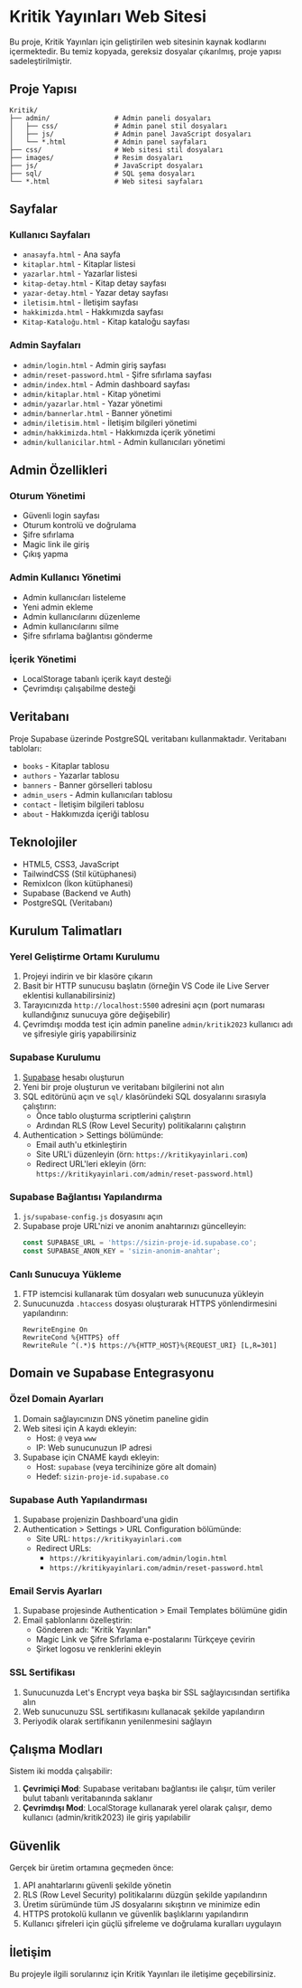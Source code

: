 # Kritik Yayınları Web Sitesi

Bu proje, Kritik Yayınları için geliştirilen web sitesinin kaynak kodlarını içermektedir. Bu temiz kopyada, gereksiz dosyalar çıkarılmış, proje yapısı sadeleştirilmiştir.

## Proje Yapısı

```
Kritik/
├── admin/                # Admin paneli dosyaları
│   ├── css/              # Admin panel stil dosyaları
│   ├── js/               # Admin panel JavaScript dosyaları
│   └── *.html            # Admin panel sayfaları
├── css/                  # Web sitesi stil dosyaları
├── images/               # Resim dosyaları
├── js/                   # JavaScript dosyaları
├── sql/                  # SQL şema dosyaları
└── *.html                # Web sitesi sayfaları
```

## Sayfalar

### Kullanıcı Sayfaları
- `anasayfa.html` - Ana sayfa
- `kitaplar.html` - Kitaplar listesi
- `yazarlar.html` - Yazarlar listesi
- `kitap-detay.html` - Kitap detay sayfası
- `yazar-detay.html` - Yazar detay sayfası
- `iletisim.html` - İletişim sayfası
- `hakkimizda.html` - Hakkımızda sayfası
- `Kitap-Kataloğu.html` - Kitap kataloğu sayfası

### Admin Sayfaları
- `admin/login.html` - Admin giriş sayfası
- `admin/reset-password.html` - Şifre sıfırlama sayfası
- `admin/index.html` - Admin dashboard sayfası
- `admin/kitaplar.html` - Kitap yönetimi
- `admin/yazarlar.html` - Yazar yönetimi
- `admin/bannerlar.html` - Banner yönetimi
- `admin/iletisim.html` - İletişim bilgileri yönetimi
- `admin/hakkimizda.html` - Hakkımızda içerik yönetimi
- `admin/kullanicilar.html` - Admin kullanıcıları yönetimi

## Admin Özellikleri

### Oturum Yönetimi
- Güvenli login sayfası
- Oturum kontrolü ve doğrulama
- Şifre sıfırlama
- Magic link ile giriş
- Çıkış yapma

### Admin Kullanıcı Yönetimi
- Admin kullanıcıları listeleme
- Yeni admin ekleme
- Admin kullanıcılarını düzenleme
- Admin kullanıcılarını silme
- Şifre sıfırlama bağlantısı gönderme

### İçerik Yönetimi
- LocalStorage tabanlı içerik kayıt desteği
- Çevrimdışı çalışabilme desteği

## Veritabanı

Proje Supabase üzerinde PostgreSQL veritabanı kullanmaktadır. Veritabanı tabloları:

- `books` - Kitaplar tablosu
- `authors` - Yazarlar tablosu
- `banners` - Banner görselleri tablosu
- `admin_users` - Admin kullanıcıları tablosu
- `contact` - İletişim bilgileri tablosu
- `about` - Hakkımızda içeriği tablosu

## Teknolojiler

- HTML5, CSS3, JavaScript
- TailwindCSS (Stil kütüphanesi)
- RemixIcon (İkon kütüphanesi)
- Supabase (Backend ve Auth)
- PostgreSQL (Veritabanı)

## Kurulum Talimatları

### Yerel Geliştirme Ortamı Kurulumu

1. Projeyi indirin ve bir klasöre çıkarın
2. Basit bir HTTP sunucusu başlatın (örneğin VS Code ile Live Server eklentisi kullanabilirsiniz)
3. Tarayıcınızda `http://localhost:5500` adresini açın (port numarası kullandığınız sunucuya göre değişebilir)
4. Çevrimdışı modda test için admin paneline `admin/kritik2023` kullanıcı adı ve şifresiyle giriş yapabilirsiniz

### Supabase Kurulumu

1. [Supabase](https://supabase.com) hesabı oluşturun
2. Yeni bir proje oluşturun ve veritabanı bilgilerini not alın
3. SQL editörünü açın ve `sql/` klasöründeki SQL dosyalarını sırasıyla çalıştırın:
   - Önce tablo oluşturma scriptlerini çalıştırın
   - Ardından RLS (Row Level Security) politikalarını çalıştırın
4. Authentication > Settings bölümünde:
   - Email auth'u etkinleştirin
   - Site URL'i düzenleyin (örn: `https://kritikyayinlari.com`)
   - Redirect URL'leri ekleyin (örn: `https://kritikyayinlari.com/admin/reset-password.html`)

### Supabase Bağlantısı Yapılandırma

1. `js/supabase-config.js` dosyasını açın
2. Supabase proje URL'nizi ve anonim anahtarınızı güncelleyin:
   ```javascript
   const SUPABASE_URL = 'https://sizin-proje-id.supabase.co';
   const SUPABASE_ANON_KEY = 'sizin-anonim-anahtar';
   ```

### Canlı Sunucuya Yükleme

1. FTP istemcisi kullanarak tüm dosyaları web sunucunuza yükleyin
2. Sunucunuzda `.htaccess` dosyası oluşturarak HTTPS yönlendirmesini yapılandırın:
   ```
   RewriteEngine On
   RewriteCond %{HTTPS} off
   RewriteRule ^(.*)$ https://%{HTTP_HOST}%{REQUEST_URI} [L,R=301]
   ```

## Domain ve Supabase Entegrasyonu

### Özel Domain Ayarları

1. Domain sağlayıcınızın DNS yönetim paneline gidin
2. Web sitesi için A kaydı ekleyin:
   - Host: `@` veya `www`
   - IP: Web sunucunuzun IP adresi
3. Supabase için CNAME kaydı ekleyin:
   - Host: `supabase` (veya tercihinize göre alt domain)
   - Hedef: `sizin-proje-id.supabase.co`

### Supabase Auth Yapılandırması

1. Supabase projenizin Dashboard'una gidin
2. Authentication > Settings > URL Configuration bölümünde:
   - Site URL: `https://kritikyayinlari.com`
   - Redirect URLs:
     - `https://kritikyayinlari.com/admin/login.html`
     - `https://kritikyayinlari.com/admin/reset-password.html`

### Email Servis Ayarları

1. Supabase projesinde Authentication > Email Templates bölümüne gidin
2. Email şablonlarını özelleştirin:
   - Gönderen adı: "Kritik Yayınları"
   - Magic Link ve Şifre Sıfırlama e-postalarını Türkçeye çevirin
   - Şirket logosu ve renklerini ekleyin

### SSL Sertifikası

1. Sunucunuzda Let's Encrypt veya başka bir SSL sağlayıcısından sertifika alın
2. Web sunucunuzu SSL sertifikasını kullanacak şekilde yapılandırın
3. Periyodik olarak sertifikanın yenilenmesini sağlayın

## Çalışma Modları

Sistem iki modda çalışabilir:

1. **Çevrimiçi Mod**: Supabase veritabanı bağlantısı ile çalışır, tüm veriler bulut tabanlı veritabanında saklanır
2. **Çevrimdışı Mod**: LocalStorage kullanarak yerel olarak çalışır, demo kullanıcı (admin/kritik2023) ile giriş yapılabilir

## Güvenlik

Gerçek bir üretim ortamına geçmeden önce:

1. API anahtarlarını güvenli şekilde yönetin
2. RLS (Row Level Security) politikalarını düzgün şekilde yapılandırın
3. Üretim sürümünde tüm JS dosyalarını sıkıştırın ve minimize edin
4. HTTPS protokolü kullanın ve güvenlik başlıklarını yapılandırın
5. Kullanıcı şifreleri için güçlü şifreleme ve doğrulama kuralları uygulayın

## İletişim

Bu projeyle ilgili sorularınız için Kritik Yayınları ile iletişime geçebilirsiniz. 